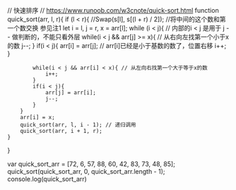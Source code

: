 
// 快速排序
// https://www.runoob.com/w3cnote/quick-sort.html
function quick_sort(arr, l, r){
    if (l < r){
        //Swap(s[l], s[(l + r) / 2]); //将中间的这个数和第一个数交换 参见注1
        let i = l, j = r, x = arr[l];
        while (i < j){
            // 内部的i < j 是用于 j -- 做判断的，不能只看外层
            while(i < j && arr[j] >= x){ // 从右向左找第一个小于x的数
                j--;
            }
            if(i < j){
                arr[i] = arr[j];
                // arr[i]已经是小于基数的数了，位置右移
                i++;
            }

            while(i < j && arr[i] < x){ // 从左向右找第一个大于等于x的数
                i++;
            }
            if(i < j){
                arr[j] = arr[i];
                j--;
            }
        }
        arr[i] = x;
        quick_sort(arr, l, i - 1); // 递归调用
        quick_sort(arr, i + 1, r);
    }
}

var quick_sort_arr = [72, 6, 57, 88, 60, 42, 83, 73, 48, 85];
quick_sort(quick_sort_arr, 0, quick_sort_arr.length - 1);
console.log(quick_sort_arr)
